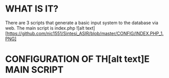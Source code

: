 # WHAT IS IT?

There are 3 scripts that generate a basic input system to the database via web. The main script is index.php 
![alt text][https://github.com/nic1551/Sintesi_ASIR/blob/master/CONFIG/INDEX.PHP_1.PNG]

# CONFIGURATION OF TH[alt text]E MAIN SCRIPT


